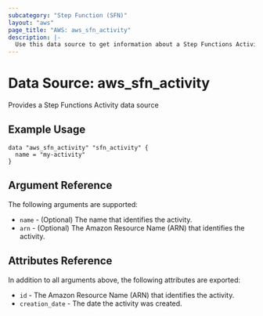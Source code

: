 ```yaml
---
subcategory: "Step Function (SFN)"
layout: "aws"
page_title: "AWS: aws_sfn_activity"
description: |-
  Use this data source to get information about a Step Functions Activity.
---
```


# Data Source: aws_sfn_activity

Provides a Step Functions Activity data source

## Example Usage

```hcl
data "aws_sfn_activity" "sfn_activity" {
  name = "my-activity"
}
```

## Argument Reference

The following arguments are supported:

* `name` - (Optional) The name that identifies the activity.
* `arn` - (Optional) The Amazon Resource Name (ARN) that identifies the activity.

## Attributes Reference

In addition to all arguments above, the following attributes are exported:

* `id` - The Amazon Resource Name (ARN) that identifies the activity.
* `creation_date` - The date the activity was created.
